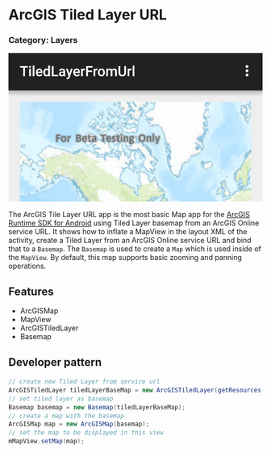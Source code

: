 # ArcGIS Tiled Layer URL
### Category: Layers

![Tiled Layer from URL App](arcgis-tiledlayer-url.png)

The ArcGIS Tile Layer URL app is the most basic Map app for the [ArcGIS Runtime SDK for Android](https://developers.arcgis.com/en/android/) using Tiled Layer basemap from an ArcGIS Online service URL.  It shows how to inflate a MapView in the layout XML of the activity, create a Tiled Layer from an ArcGIS Online service URL and bind that to a `Basemap`.  The `Basemap` is used to create a `Map` which is used inside of the `MapView`.  By default, this map supports basic zooming and panning operations.

## Features
* ArcGISMap
* MapView
* ArcGISTiledLayer
* Basemap

## Developer pattern
```java
// create new Tiled Layer from service url
ArcGISTiledLayer tiledLayerBaseMap = new ArcGISTiledLayer(getResources().getString(R.string.world_topo_service));
// set tiled layer as basemap
Basemap basemap = new Basemap(tiledLayerBaseMap);
// create a map with the basemap
ArcGISMap map = new ArcGISMap(basemap);
// set the map to be displayed in this view
mMapView.setMap(map);
```
